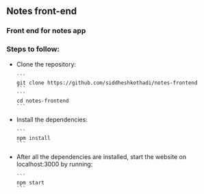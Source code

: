 ## Notes front-end
### Front end for notes app
### Steps to follow:

<ul>
  <li>
    <p>Clone the repository:</p>
    
    ```
    git clone https://github.com/siddheshkothadi/notes-frontend
    ```
    ```
    cd notes-frontend
    ```
  </li> 
  <li>
    <p>Install the dependencies:</p>
    
    ```
    npm install
    ```

  </li>
  <li>
    <p>After all the dependencies are installed, start the website on localhost:3000 by running:</p>
    
    ```
    npm start
    ```
  </li>
</ul>

